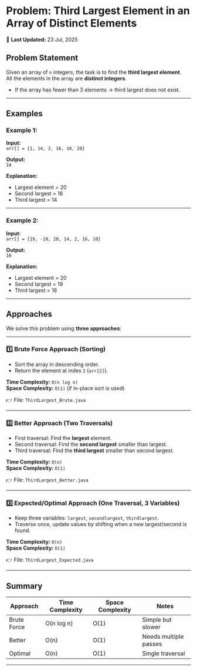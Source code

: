 # Problem: Third Largest Element in an Array of Distinct Elements

📌 **Last Updated:** 23 Jul, 2025  

## Problem Statement  
Given an array of `n` integers, the task is to find the **third largest element**.  
All the elements in the array are **distinct integers**.  

- If the array has fewer than 3 elements → third largest does not exist.  

---

## Examples  

### Example 1:
**Input:**  
`arr[] = {1, 14, 2, 16, 10, 20}`  

**Output:**  
`14`  

**Explanation:**  
- Largest element = 20  
- Second largest = 16  
- Third largest = 14  

---

### Example 2:
**Input:**  
`arr[] = {19, -10, 20, 14, 2, 16, 10}`  

**Output:**  
`16`  

**Explanation:**  
- Largest element = 20  
- Second largest = 19  
- Third largest = 16  

---

## Approaches  

We solve this problem using **three approaches**:  

---

### 1️⃣ Brute Force Approach (Sorting)  
- Sort the array in descending order.  
- Return the element at index `2` (`arr[2]`).  

**Time Complexity:** `O(n log n)`  
**Space Complexity:** `O(1)` (if in-place sort is used)  

👉 File: `ThirdLargest_Brute.java`  

---

### 2️⃣ Better Approach (Two Traversals)  
- First traversal: Find the **largest** element.  
- Second traversal: Find the **second largest** smaller than largest.  
- Third traversal: Find the **third largest** smaller than second largest.  

**Time Complexity:** `O(n)`  
**Space Complexity:** `O(1)`  

👉 File: `ThirdLargest_Better.java`  

---

### 3️⃣ Expected/Optimal Approach (One Traversal, 3 Variables)  
- Keep three variables: `largest`, `secondlargest`, `thirdlargest`.  
- Traverse once, update values by shifting when a new largest/second is found.  

**Time Complexity:** `O(n)`  
**Space Complexity:** `O(1)`  

👉 File: `ThirdLargest_Expected.java`  

---

## Summary  

| Approach       | Time Complexity | Space Complexity | Notes |
|----------------|-----------------|------------------|-------|
| Brute Force    | O(n log n)      | O(1)             | Simple but slower |
| Better         | O(n)            | O(1)             | Needs multiple passes |
| Optimal        | O(n)            | O(1)             | Single traversal |

---
